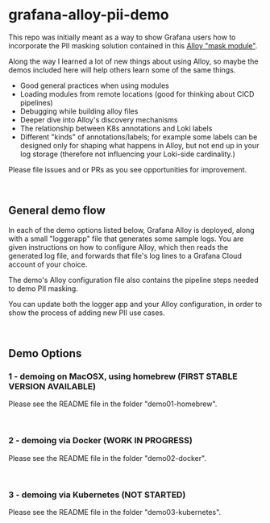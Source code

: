 # grafana-alloy-pii-demo
This repo was initially meant as a way to show Grafana users how to incorporate the PII masking solution contained in this [Alloy "mask module"](https://github.com/grafana/alloy-modules/blob/main/modules/kubernetes/annotations/logs/mask.alloy).

Along the way I learned a lot of new things about using Alloy, so maybe the demos included here will help others learn some of the same things.
- Good general practices when using modules
- Loading modules from remote locations (good for thinking about CICD pipelines)
- Debugging while building alloy files
- Deeper dive into Alloy's discovery mechanisms
- The relationship between K8s annotations and Loki labels
- Different "kinds" of annotations/labels; for example some labels can be designed only for shaping what happens in Alloy, but not end up in your log storage (therefore not influencing your Loki-side cardinality.)

Please file issues and or PRs as you see opportunities for improvement.

&nbsp;  
## General demo flow
In each of the demo options listed below, Grafana Alloy is deployed, along with a small "loggerapp" file 
that generates some sample logs. You are given instructions on how to configure Alloy, which then reads the 
generated log file, and forwards that file's log lines to a Grafana Cloud account of your choice.

The demo's Alloy configuration file also contains the pipeline steps needed to demo PII masking. 

You can update both the logger app and your Alloy configuration, in order to show the process of adding new
PII use cases.


&nbsp;  
## Demo Options

### 1 - demoing on MacOSX, using homebrew (FIRST STABLE VERSION AVAILABLE)
Please see the README file in the folder "demo01-homebrew".

&nbsp;  
### 2 - demoing via Docker (WORK IN PROGRESS)
Please see the README file in the folder "demo02-docker".

&nbsp;  
### 3 - demoing via Kubernetes (NOT STARTED)
Please see the README file in the folder "demo03-kubernetes".
